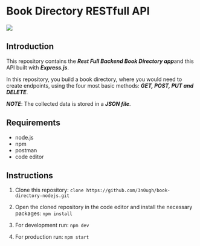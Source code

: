 Book Directory RESTfull API
===========================

  <img src="https://user-images.githubusercontent.com/69458980/128169264-5dd902c7-cc9a-4a17-a36d-6492800ca301.jpg">
  
## Introduction


This repository contains the ***Rest Full Backend Book Directory app***and this API built with ***Express.js***. 

In this repository, you build a book directory, where you would need to create endpoints, using the 
four most basic methods: ***GET, POST, PUT and DELETE***.

***NOTE***: The collected data is stored in a ***JSON file***.

## Requirements

- node.js
- npm
- postman
- code editor

## Instructions

1. Clone this repository:
		`clone https://github.com/3n0ugh/book-directory-nodejs.git`
	
2. Open the cloned repository in the code editor and install the necessary packages:
		`npm install`
	
3. For development run:
		`npm dev`
	
4. For production run:
		`npm start`
	



